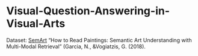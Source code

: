 # Visual-Question-Answering-in-Visual-Arts
Dataset: [SemArt](http://researchdata.aston.ac.uk/380/) “How to Read Paintings: Semantic Art Understanding with Multi-Modal Retrieval” (Garcia, N., &Vogiatzis, G. (2018).
